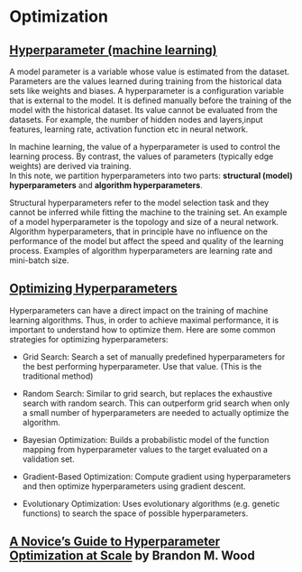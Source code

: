 # Optimization

## [Hyperparameter (machine learning)](https://en.wikipedia.org/wiki/Hyperparameter_(machine_learning))   

A model parameter is a variable whose value is estimated from the dataset. Parameters are the values learned during training from the 
historical data sets like weights and biases. A hyperparameter is a configuration variable that is external to the model. It is defined manually 
before the training of the model with the historical dataset. Its value cannot be evaluated from the datasets. For example, the number of hidden 
nodes and layers,input features, learning rate, activation function etc in neural network.  

In machine learning, the value of a hyperparameter is used to control the learning process. By contrast, the values of parameters (typically edge weights) 
are derived via training.   
In this note, we partition hyperparameters into two parts: **structural (model) hyperparameters** and **algorithm hyperparameters**. 

Structural hyperparameters refer to the model selection task and they cannot be inferred while fitting the machine to the training 
set. An example of a model hyperparameter is the topology and size of a neural network.  
Algorithm hyperparameters, that in principle have no influence on the performance of the model but affect the speed and quality of 
the learning process.  Examples of algorithm hyperparameters are learning rate and mini-batch size.  

## [Optimizing Hyperparameters](https://deepai.org/machine-learning-glossary-and-terms/hyperparameter)  
Hyperparameters can have a direct impact on the training of machine learning algorithms. Thus, in order to achieve maximal performance, 
it is important to understand how to optimize them. Here are some common strategies for optimizing hyperparameters:

- Grid Search: Search a set of manually predefined hyperparameters for the best performing hyperparameter. Use that value. (This is the traditional method)   

- Random Search: Similar to grid search, but replaces the exhaustive search with random search. This can outperform grid search when only a 
small number of hyperparameters are needed to actually optimize the algorithm.   

- Bayesian Optimization: Builds a probabilistic model of the function mapping from hyperparameter values to the target evaluated on a validation set.   

- Gradient-Based Optimization: Compute gradient using hyperparameters and then optimize hyperparameters using gradient descent.   

- Evolutionary Optimization: Uses evolutionary algorithms (e.g. genetic functions) to search the space of possible hyperparameters.   

## [A Novice’s Guide to Hyperparameter Optimization at Scale](https://wood-b.github.io/post/a-novices-guide-to-hyperparameter-optimization-at-scale/) by Brandon M. Wood


